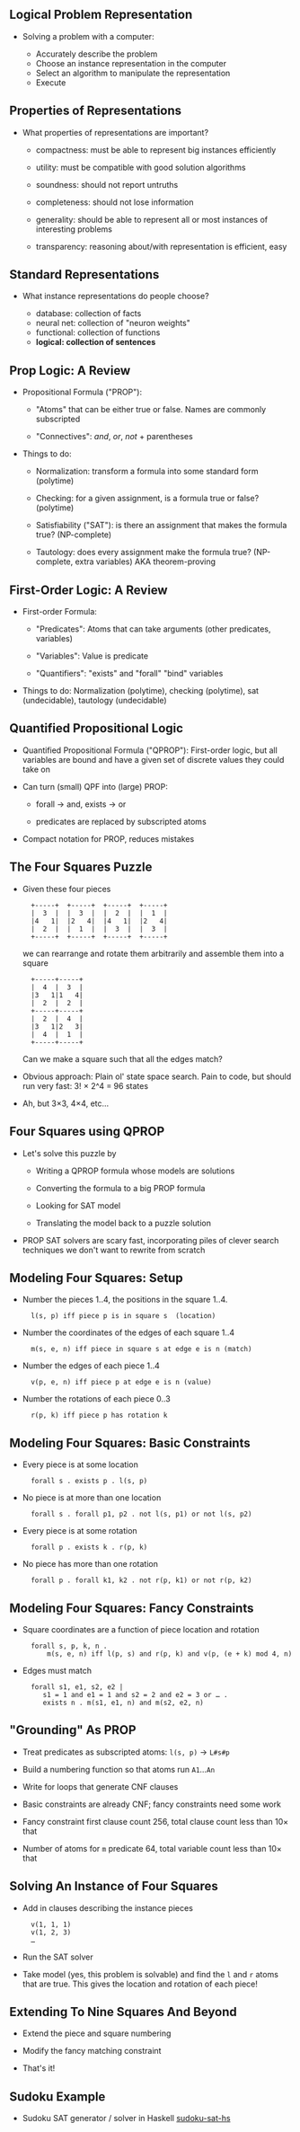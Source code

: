 ## Logical Problem Representation

* Solving a problem with a computer: 

    * Accurately describe the problem
    * Choose an instance representation in the computer
    * Select an algorithm to manipulate the representation
    * Execute

## Properties of Representations

* What properties of representations are important?

    * compactness: must be able to represent big instances efficiently

    * utility: must be compatible with good solution algorithms

    * soundness: should not report untruths

    * completeness: should not lose information

    * generality: should be able to represent all or most
      instances of interesting problems

    * transparency: reasoning about/with representation is efficient, easy

## Standard Representations

* What instance representations do people choose?

    * database: collection of facts
    * neural net: collection of "neuron weights"
    * functional: collection of functions
    * **logical: collection of sentences**

## Prop Logic: A Review

* Propositional Formula ("PROP"):

    * "Atoms" that can be either true or false. Names are
      commonly subscripted

    * "Connectives": *and*, *or*, *not* + parentheses

* Things to do:

   * Normalization: transform a formula into some
     standard form (polytime)

   * Checking: for a given assignment, is a formula true
     or false? (polytime)

   * Satisfiability ("SAT"): is there an assignment that
     makes the formula true? (NP-complete)

   * Tautology: does every assignment make the formula true?
     (NP-complete, extra variables) AKA theorem-proving

## First-Order Logic: A Review

* First-order Formula:

   * "Predicates": Atoms that can take arguments (other
     predicates, variables)

   * "Variables": Value is predicate

   * "Quantifiers": "exists" and "forall" "bind" variables

* Things to do: Normalization (polytime), checking
  (polytime), sat (undecidable), tautology (undecidable)

## Quantified Propositional Logic

* Quantified Propositional Formula ("QPROP"): First-order
  logic, but all variables are bound and have a given set of
  discrete values they could take on

* Can turn (small) QPF into (large) PROP:

  * forall → and, exists → or

  * predicates are replaced by subscripted atoms

* Compact notation for PROP, reduces mistakes

## The Four Squares Puzzle

* Given these four pieces

        +-----+  +-----+  +-----+  +-----+
        |  3  |  |  3  |  |  2  |  |  1  |
        |4   1|  |2   4|  |4   1|  |2   4|
        |  2  |  |  1  |  |  3  |  |  3  |
        +-----+  +-----+  +-----+  +-----+

  we can rearrange and rotate them arbitrarily and assemble
  them into a square

        +-----+-----+
        |  4  |  3  |
        |3   1|1   4|
        |  2  |  2  |
        +-----+-----+
        |  2  |  4  |
        |3   1|2   3|
        |  4  |  1  |
        +-----+-----+

  Can we make a square such that all the edges match?

* Obvious approach: Plain ol' state space search. Pain to
  code, but should run very fast: 3! × 2^4 = 96 states
  
* Ah, but 3×3, 4×4, etc…

## Four Squares using QPROP

* Let's solve this puzzle by

  * Writing a QPROP formula whose models are solutions

  * Converting the formula to a big PROP formula

  * Looking for SAT model

  * Translating the model back to a puzzle solution

* PROP SAT solvers are scary fast, incorporating piles of
  clever search techniques we don't want to rewrite from
  scratch

## Modeling Four Squares: Setup

* Number the pieces 1..4, the positions in the square 1..4.

        l(s, p) iff piece p is in square s  (location)

* Number the coordinates of the edges of each square 1..4

        m(s, e, n) iff piece in square s at edge e is n (match)

* Number the edges of each piece 1..4

        v(p, e, n) iff piece p at edge e is n (value)

* Number the rotations of each piece 0..3

        r(p, k) iff piece p has rotation k


## Modeling Four Squares: Basic Constraints

* Every piece is at some location

        forall s . exists p . l(s, p)

* No piece is at more than one location

        forall s . forall p1, p2 . not l(s, p1) or not l(s, p2)

* Every piece is at some rotation

        forall p . exists k . r(p, k)

* No piece has more than one rotation

        forall p . forall k1, k2 . not r(p, k1) or not r(p, k2)

## Modeling Four Squares: Fancy Constraints

* Square coordinates are a function of piece location and rotation

        forall s, p, k, n .
            m(s, e, n) iff l(p, s) and r(p, k) and v(p, (e + k) mod 4, n)

* Edges must match

        forall s1, e1, s2, e2 |
           s1 = 1 and e1 = 1 and s2 = 2 and e2 = 3 or … .
           exists n . m(s1, e1, n) and m(s2, e2, n)

## "Grounding" As PROP

* Treat predicates as subscripted atoms: `l(s, p)` → `L#s#p`

* Build a numbering function so that atoms run `A1`…`An`

* Write for loops that generate CNF clauses

* Basic constraints are already CNF; fancy constraints need
  some work

* Fancy constraint first clause count 256, total clause
  count less than 10× that

* Number of atoms for `m` predicate 64, total variable count
  less than 10× that

## Solving An Instance of Four Squares

* Add in clauses describing the instance pieces

        v(1, 1, 1)
        v(1, 2, 3)
        …

* Run the SAT solver

* Take model (yes, this problem is solvable) and find the
  `l` and `r` atoms that are true. This gives the location
  and rotation of each piece!

## Extending To Nine Squares And Beyond

* Extend the piece and square numbering

* Modify the fancy matching constraint

* That's it!

## Sudoku Example

* Sudoku SAT generator / solver in Haskell
  [sudoku-sat-hs](http://git@github.com/pdx-cs-ai/sudoku-sat-hs)
